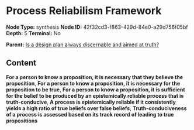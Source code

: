 # Process Reliabilism Framework

**Node Type:** synthesis
**Node ID:** 42f32cd3-f863-429d-84e0-a29d756f05bf
**Depth:** 5
**Terminal:** No

**Parent:** [Is a design plan always discernable and aimed at truth?](is-a-design-plan-always-discernable-and-aimed-at-truth-antithesis-86095ad3-c7ec-49e5-900e-c15063b81aa2.md)

## Content

**For a person to know a proposition, it is necessary that they believe the proposition**, **For a person to know a proposition, it is necessary for the proposition to be true**, **For a person to know a proposition, it is sufficient for the belief to be produced by an epistemically reliable process that is truth-conducive**, **A process is epistemically reliable if it consistently yields a high ratio of true beliefs over false beliefs**, **Truth-conduciveness of a process is assessed based on its track record of leading to true propositions**
